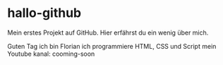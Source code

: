 # hallo-github
Mein erstes Projekt auf GitHub. Hier erfährst du ein wenig über mich.

Guten Tag ich bin Florian 
ich programmiere HTML, CSS und Script 
mein Youtube kanal: cooming-soon

